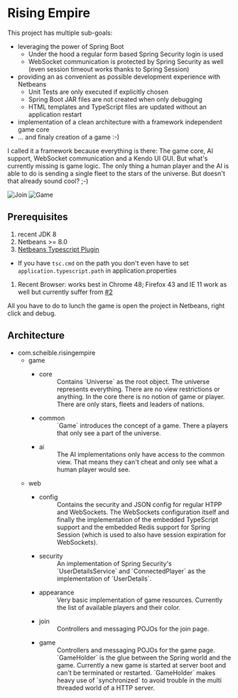 # Rising Empire
This project has multiple sub-goals:
- leveraging the power of Spring Boot
  - Under the hood a regular form based Spring Security login is used
  - WebSocket communication is protected by Spring Security as well (even session timeout works thanks to Spring Session)
- providing an as convenient as possible development experience with Netbeans
  - Unit Tests are only executed if explicitly chosen
  - Spring Boot JAR files are not created when only debugging
  - HTML templates and TypeScript files are updated without an application restart
- implementation of a clean architecture with a framework independent game core
- ... and finaly creation of a game :-)
 
I called it a framework because everything is there: The game core, AI support, WebSocket communication and a Kendo UI GUI. But what's currently missing is game logic. The only thing a human player and the AI is able to do is sending a single fleet to the stars of the universe. But doesn't that already sound cool? ;-)

![Join](https://github.com/janScheible/rising-empire/blob/master/join.png)
![Game](https://github.com/janScheible/rising-empire/blob/master/game.png)

## Prerequisites
1. recent JDK 8
1. Netbeans >= 8.0
1. [Netbeans Typescript Plugin](https://github.com/Everlaw/nbts)
  - If you have `tsc.cmd` on the path you don't even have to set `application.typescript.path` in application.properties
1. Recent Browser: works best in Chrome 48; Firefox 43 and IE 11 work as well but currently suffer from [#2](/../../issues/2)

All you have to do to lunch the game is open the project in Netbeans, right click and debug.

## Architecture
- com.scheible.risingempire
  - game
    - <dl><dt>core</dt>
        <dd>Contains `Universe` as the root object. The universe represents everything. There are no view restrictions or anything. In the core there is no notion of game or player. There are only stars, fleets and leaders of nations.</dd></dl>
    - <dl><dt>common</dt>
        <dd>`Game` introduces the concept of a game. There a players that only see a part of the universe.</dd></dl>
    - <dl><dt>ai</dt>
        <dd>The AI implementations only have access to the common view. That means they can't cheat and only see what a human player would see.</dd></dl>
  - web
    - <dl><dt>config</dt>
        <dd>Contains the security and JSON config for regular HTPP and WebSockets. The WebSockets configuration itself and finally the implementation of the embedded TypeScript support and the embedded Redis support for Spring Session (which is used to also have session expiration for WebSockets).</dd></dl>
    - <dl><dt>security</dt>
        <dd>An implementation of Spring Security's `UserDetailsService` and `ConnectedPlayer` as the implementation of `UserDetails`.</dd></dl>
    - <dl><dt>appearance</dt>
        <dd>Very basic implementation of game resources. Currently the list of available players and their color.</dd></dl>
    - <dl><dt>join</dt>
        <dd>Controllers and messaging POJOs for the join page.</dd></dl>
    - <dl><dt>game</dt>
        <dd>Controllers and messaging POJOs for the game page. `GameHolder` is the glue between the Spring world and the game. Currently a new game is started at server boot and can't be terminated or restarted. `GameHolder` makes heavy use of `synchronized` to avoid trouble in the multi threaded world of a HTTP server.</dd></dl>
